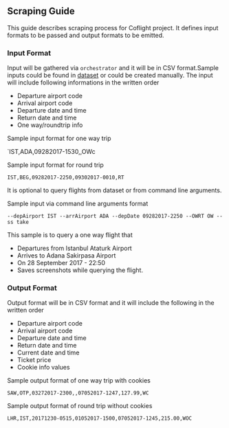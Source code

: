 ## Scraping Guide

This guide describes scraping process for Coflight project. It defines input formats to be passed and output formats to be emitted.

### Input Format

Input will be gathered via `orchestrator` and it will be in CSV format.Sample inputs could be found in [dataset](https://github.com/FCanberk/coflight.io/tree/master/src/dataset) or could be created manually. The input will include following informations in the written order

* Departure airport code
* Arrival airport code
* Departure date and time
* Return date and time
* One way/roundtrip info

Sample input format for one way trip

`IST,ADA,09282017-1530,,OWc

Sample input format for round trip

`IST,BEG,09282017-2250,09302017-0010,RT`

It is optional to query flights from dataset or from command line arguments.

Sample input via command line arguments format

`--depAirport IST --arrAirport ADA --depDate 09282017-2250 --OWRT OW --ss take`

This sample is to query a one way flight that
* Departures from Istanbul Ataturk Airport
* Arrives to Adana Sakirpasa Airport
* On 28 September 2017 - 22:50
* Saves screenshots while querying the flight.

### Output Format

Output format will be in CSV format and it will include the following in the written order

* Departure airport code
* Arrival airport code
* Departure date and time
* Return date and time
* Current date and time
* Ticket price
* Cookie info values

Sample output format of one way trip with cookies

`SAW,OTP,03272017-2300,,07052017-1247,127.99,WC`

Sample output format of round trip without cookies

`LHR,IST,20171230-0515,01052017-1500,07052017-1245,215.00,WOC`